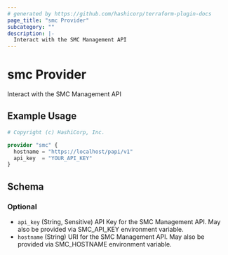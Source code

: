 ```yaml
---
# generated by https://github.com/hashicorp/terraform-plugin-docs
page_title: "smc Provider"
subcategory: ""
description: |-
  Interact with the SMC Management API
---
```


# smc Provider

Interact with the SMC Management API

## Example Usage

```terraform
# Copyright (c) HashiCorp, Inc.

provider "smc" {
  hostname = "https://localhost/papi/v1"
  api_key  = "YOUR_API_KEY"
}
```

<!-- schema generated by tfplugindocs -->
## Schema

### Optional

- `api_key` (String, Sensitive) API Key for the SMC Management API. May also be provided via SMC_API_KEY environment variable.
- `hostname` (String) URI for the SMC Management API. May also be provided via SMC_HOSTNAME environment variable.
